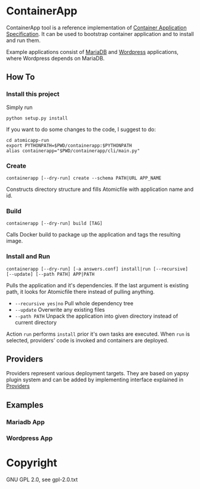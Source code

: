 # ContainerApp
ContainerApp tool is a reference implementation of [Container Application Specification](https://github.com/aweiteka/containerapp-spec). It can be used to bootstrap container application and to install and run them.

Example applications consist of [MariaDB](https://github.com/vpavlin/atomicapp-mariadb) and [Wordpress](https://github.com/vpavlin/atomicapp-wordpress) applications, where Wordpress depends on MariaDB.

## How To

### Install this project
Simply run

```
python setup.py install
```

If you want to do some changes to the code, I suggest to do:

```
cd atomicapp-run
export PYTHONPATH=$PWD/containerapp:$PYTHONPATH
alias containerapp="$PWD/containerapp/cli/main.py"
```

### Create
```
containerapp [--dry-run] create --schema PATH|URL APP_NAME
```

Constructs directory structure and fills Atomicfile with application name and id.
### Build
```
containerapp [--dry-run] build [TAG]
```
Calls Docker build to package up the application and tags the resulting image.
### Install and Run
```
containerapp [--dry-run] [-a answers.conf] install|run [--recursive] [--update] [--path PATH] APP|PATH 
```
Pulls the application and it's dependencies. If the last argument is existing path, it looks for Atomicfile there instead of pulling anything.
* `--recursive yes|no` Pull whole dependency tree
* `--update` Overwrite any existing files
* `--path PATH` Unpack the application into given directory instead of current directory

Action `run` performs `install` prior it's own tasks are executed. When `run` is selected, providers' code is invoked and containers are deployed.

## Providers

Providers represent various deployment targets. They are based on yapsy plugin system and can be added by implementing interface explained in [Providers](providers/README.md)

## Examples

### Mariadb App

### Wordpress App

# Copyright

GNU GPL 2.0, see gpl-2.0.txt
